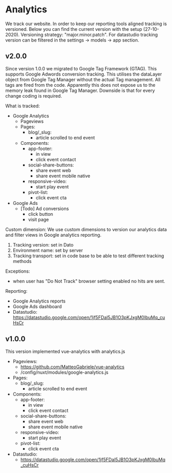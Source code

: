 # Analytics

We track our website. In order to keep our reporting tools aligned tracking is versioned. Below you can find the current version with the setup (27-10-2020). Versioning strategy: "major.minor.patch". For datastudio tracking version can be filtered in the settings -> models -> app section.

## v2.0.0
Since version 1.0.0 we migrated to Google Tag Framework (GTAG). This supports Google Adwords conversion tracking. This utilises the dataLayer object from Google Tag Manager without the actual Tag management. All tags are fired from the code. Apparently this does not expose us to the memory leak found in Google Tag Manager. Downside is that for every change coding is required.

What is tracked:
- Google Analytics
  - Pageviews
  - Pages:
    - blog/_slug:
      - article scrolled to end event
  - Components:
    - app-footer:
      - in view
      - click event contact
    - social-share-buttons:
      - share event web
      - share event mobile native
    - responsive-video:
      - start play event
    - pivot-list:
      - click event cta
- Google Ads
  - [Todo] Ad conversions
    - click button
    - visit page

Custom dimension:
We use custom dimensions to version our analytics data and filter views in Google analytics reporting.
1. Tracking version: set in Dato
2. Environment name: set by server
3. Tracking transport: set in code base to be able to test different tracking methods

Exceptions:

- when user has "Do Not Track" browser setting enabled no hits are sent.

Reporting:
- Google Analytics reports
- Google Ads dashboard
- Datastudio: https://datastudio.google.com/open/1jf5FDal5JB1O3pKJxgM0IbuMq_cuHsCr


## v1.0.0
This version implemented vue-analytics with analytics.js

- Pageviews:
  - https://github.com/MatteoGabriele/vue-analytics
  - /config/nuxt/modules/google-analytics.js
- Pages:
  - blog/_slug:
    - article scrolled to end event
- Components:
  - app-footer:
    - in view
    - click event contact
  - social-share-buttons:
    - share event web
    - share event mobile native
  - responsive-video:
    - start play event
  - pivot-list:
    - click event cta
- Datastudio:
  - https://datastudio.google.com/open/1jf5FDal5JB1O3pKJxgM0IbuMq_cuHsCr
